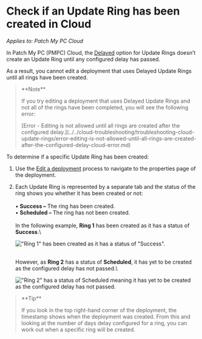 # Check if an Update Ring has been created in Cloud

_Applies to: Patch My PC Cloud_

In Patch My PC (PMPC) Cloud, the [Delayed](how-cloud-update-rings-are-created.md#delayed-update-rings) option for Update Rings doesn’t create an Update Ring until any configured delay has passed.

As a result, you cannot edit a deployment that uses Delayed Update Rings until all rings have been created.

> \*\*Note\*\*
>
> If you try editing a deployment that uses Delayed Update Rings and not all of the rings have been completed, you will see the following error:
>
> \[Error - Editing is not allowed until all rings are created after the configured delay.]\(../../cloud-troubleshooting/troubleshooting-cloud-update-rings/error-editing-is-not-allowed-until-all-rings-are-created-after-the-configured-delay-cloud-error.md)

To determine if a specific Update Ring has been created:

1. Use the [Edit a deployment](../manage-cloud-deployments/edit-a-cloud-deployment.md) process to navigate to the properties page of the deployment.
2.  Each Update Ring is represented by a separate tab and the status of the ring shows you whether it has been created or not:\
    \
    • **Success –** The ring has been created.\
    • **Scheduled –** The ring has not been created.\
    \
    In the following example, **Ring 1** has been created as it has a status of **Success**.\\

    !["Ring 1" has been created as it has a status of "Success".](../../../_images/image-\(413\).png)

    \
    However, as **Ring 2** has a status of **Scheduled**, it has yet to be created as the configured delay has not passed.\\

    !["Ring 2" has a status of Scheduled meaning it has yet to be created as the configured delay has not passed.](../../../_images/image-\(414\).png)

> \*\*Tip\*\*
>
> If you look in the top right-hand corner of the deployment, the timestamp shows when the deployment was created. From this and looking at the number of days delay configured for a ring, you can work out when a specific ring will be created.
